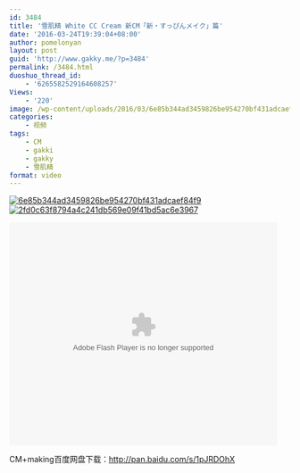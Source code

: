 ```yaml
---
id: 3484
title: '雪肌精 White CC Cream 新CM「新・すっぴんメイク」篇'
date: '2016-03-24T19:39:04+08:00'
author: pomelonyan
layout: post
guid: 'http://www.gakky.me/?p=3484'
permalink: /3484.html
duoshuo_thread_id:
    - '6265582529164608257'
Views:
    - '220'
image: /wp-content/uploads/2016/03/6e85b344ad3459826be954270bf431adcaef84f9.jpg
categories:
    - 视频
tags:
    - CM
    - gakki
    - gakky
    - 雪肌精
format: video
---
```


[![6e85b344ad3459826be954270bf431adcaef84f9](http://www.yui-aragaki.org/wp-content/uploads/2016/03/6e85b344ad3459826be954270bf431adcaef84f9.jpg)](http://www.yui-aragaki.org/wp-content/uploads/2016/03/6e85b344ad3459826be954270bf431adcaef84f9.jpg "6e85b344ad3459826be954270bf431adcaef84f9") [![2fd0c63f8794a4c241db569e09f41bd5ac6e3967](http://www.yui-aragaki.org/wp-content/uploads/2016/03/2fd0c63f8794a4c241db569e09f41bd5ac6e3967.jpg)](http://www.yui-aragaki.org/wp-content/uploads/2016/03/2fd0c63f8794a4c241db569e09f41bd5ac6e3967.jpg "2fd0c63f8794a4c241db569e09f41bd5ac6e3967")

<embed align="middle" height="400" src="http://player.youku.com/player.php/sid/XMTUxMDg0MTg3Mg==/v.swf" type="application/x-shockwave-flash" width="480"></embed>

CM+making百度网盘下载：<http://pan.baidu.com/s/1pJRDOhX>